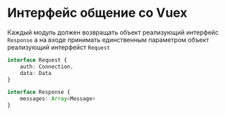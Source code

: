 # Интерфейс общение со Vuex

Каждый модуль должен возвращать объект реализующий интерфейс `Response` а на входе принимать единственным параметром объект реализующий интерфейст `Request`

```typescript
interface Request {
    auth: Connection,
    data: Data
}

interface Response {
    messages: Array<Message>
}
```
